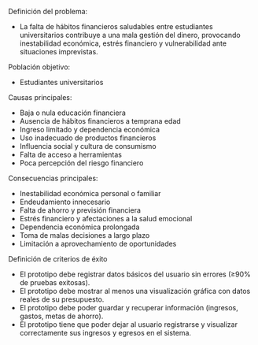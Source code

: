 Definición del problema:

- La falta de hábitos financieros saludables entre estudiantes universitarios contribuye a una mala gestión del dinero, provocando inestabilidad económica, estrés financiero y vulnerabilidad ante situaciones imprevistas.

Población objetivo:

- Estudiantes universitarios

Causas principales:
- Baja o nula educación financiera
- Ausencia de hábitos financieros a temprana edad
- Ingreso limitado y dependencia económica
- Uso inadecuado de productos financieros
- Influencia social y cultura de consumismo
- Falta de acceso a herramientas
- Poca percepción del riesgo financiero

Consecuencias principales:
- Inestabilidad económica personal o familiar
- Endeudamiento innecesario
- Falta de ahorro y previsión financiera
- Estrés financiero y afectaciones a la salud emocional
- Dependencia económica prolongada
- Toma de malas decisiones a largo plazo
- Limitación a aprovechamiento de oportunidades

Definición de criterios de éxito
- El prototipo debe registrar datos básicos del usuario sin errores (≥90% de pruebas exitosas).
- El prototipo debe mostrar al menos una visualización gráfica con datos reales de su presupuesto.
- El prototipo debe poder guardar y recuperar información (ingresos, gastos, metas de ahorro).
- El prototipo tiene que poder dejar al usuario registrarse y visualizar correctamente sus ingresos y egresos en el sistema.
